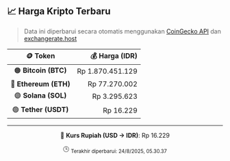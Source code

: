 

<!-- HARGA_KRIPTO -->
## 📈 Harga Kripto Terbaru

> Data ini diperbarui secara otomatis menggunakan [CoinGecko API](https://www.coingecko.com/) dan [exchangerate.host](https://exchangerate.host/)

<div align="center">

| 🪙 Token | 💰 Harga (IDR) |
|:------:|---------------:|
| 🟠 **Bitcoin (BTC)**   | Rp 1.870.451.129 |
| 🔵 **Ethereum (ETH)**  | Rp 77.270.002 |
| 🟣 **Solana (SOL)**    | Rp 3.295.623 |
| 🟢 **Tether (USDT)**   | Rp 16.229 |

---

💱 **Kurs Rupiah (USD → IDR)**: Rp 16.229

🕒 <sub>Terakhir diperbarui: 24/8/2025, 05.30.37</sub>

</div>
<!-- /HARGA_KRIPTO -->